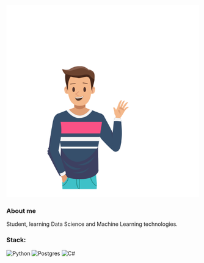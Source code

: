 [![Header](https://github.com/EnterSub/entersub/blob/main/Hello.gif)](https://github.com/EnterSub)

### About me

Student, learning Data Science and Machine Learning technologies.

### Stack:

![Python](https://img.shields.io/badge/python-3670A0?style=for-the-badge&logo=python&logoColor=ffdd54)
![Postgres](https://img.shields.io/badge/postgres-%23316192?style=for-the-badge&logo=postgresql&logoColor=white)
![C#](https://img.shields.io/badge/c%23-green?style=for-the-badge&logo=c-sharp&logoColor=white)
